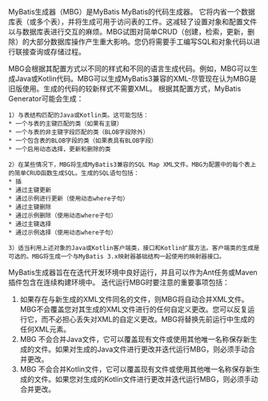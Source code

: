 MyBatis生成器（MBG）是MyBatis MyBatis的代码生成器。
它将内省一个数据库表（或多个表），并将生成可用于访问表的工件。这减轻了设置对象和配置文件以与数据库表进行交互的麻烦。MBG试图对简单CRUD（创建，检索，更新，删除）的大部分数据库操作产生重大影响。您仍将需要手工编写SQL和对象代码以进行联接查询或存储过程。

MBG会根据其配置方式以不同的样式和不同的语言生成代码。例如，MBG可以生成Java或Kotlin代码。MBG可以生成MyBatis3兼容的XML-尽管现在认为MBG是旧版使用。生成的代码的较新样式不需要XML。
根据其配置方式，MyBatis Generator可能会生成：
```text
1）与表结构匹配的Java或Kotlin类。这可能包括：
* 一个与表的主键匹配的类（如果有主键）
* 一个与表的非主键字段匹配的类（BLOB字段除外）
* 一个包含表的BLOB字段的类（如果表具有BLOB字段）
* 一个启用动态选择，更新和删除的类

2）在某些情况下，MBG将生成MyBatis3兼容的SQL Map XML文件。MBG为配置中的每个表上的简单CRUD函数生成SQL。生成的SQL语句包括：
* 插
* 通过主键更新
* 通过示例进行更新（使用动态where子句）
* 通过主键删除
* 通过示例删除（使用动态where子句）
* 通过主键选择
* 通过示例选择（使用动态where子句）

3）适当利用上述对象的Java或Kotlin客户端类，接口和Kotlin扩展方法。客户端类的生成是可选的。MBG将生成一个与MyBatis 3.x映射器基础结构一起使用的映射器接口。

```

MyBatis生成器旨在在迭代开发环境中良好运行，并且可以作为Ant任务或Maven插件包含在连续构建环境中。
迭代运行MBG时要注意的重要事项包括：

1. 如果存在与新生成的XML文件同名的文件，则MBG将自动合并XML文件。MBG不会覆盖您对其生成的XML文件进行的任何自定义更改。您可以反复运行它，而不必担心丢失对XML的自定义更改。MBG将替换先前运行中生成的任何XML元素。
2. MBG 不会合并Java文件，它可以覆盖现有文件或使用其他唯一名称保存新生成的文件。如果对生成的Java文件进行更改并迭代运行MBG，则必须手动合并更改。
3. MBG 不会合并Kotlin文件，它可以覆盖现有文件或使用其他唯一名称保存新生成的文件。如果您对生成的Kotlin文件进行更改并迭代运行MBG，则必须手动合并更改。

